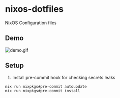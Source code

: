 # nixos-dotfiles

NixOS Configuration files

## Demo

![demo.gif](/assets/demo.gif)

## Setup

1. Install pre-commit hook for checking secrets leaks

```sh
nix run nixpkgs#pre-commit autoupdate
nix run nixpkgs#pre-commit install
```
